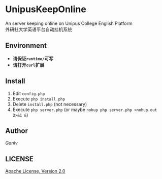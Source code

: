 # UnipusKeepOnline
An server keeping online on Unipus College English Platform  
外研社大学英语平台自动挂机系统

## Environment
* **请保证`runtime/`可写**
* **请打开`curl`扩展**

## Install
1. Edit `config.php`
2. Execute `php install.php`
3. Delete `install.php` (not necessary)
4. Execute `php server.php` (or maybe `nohup php server.php >nohup.out 2>&1 &`)

## Author
*Ganlv*

## LICENSE
[Apache License, Version 2.0](http://www.apache.org/licenses/LICENSE-2.0)